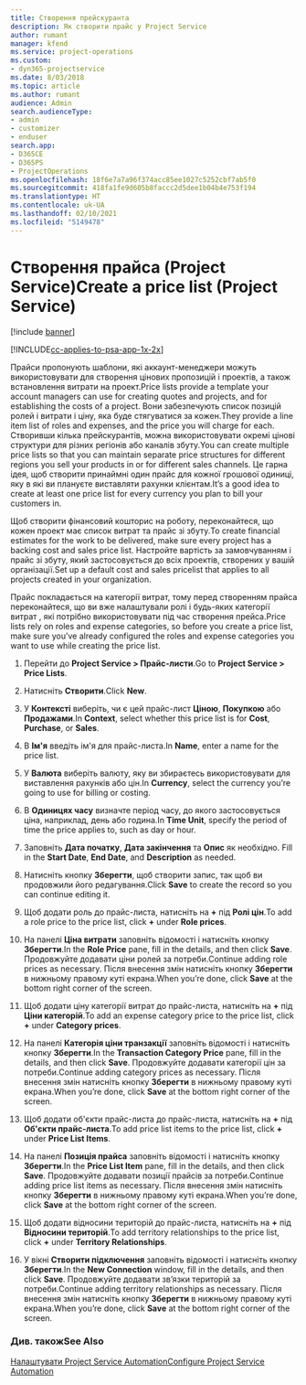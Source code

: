 ```yaml
---
title: Створення прейскуранта
description: Як створити прайс у Project Service
author: rumant
manager: kfend
ms.service: project-operations
ms.custom:
- dyn365-projectservice
ms.date: 8/03/2018
ms.topic: article
ms.author: rumant
audience: Admin
search.audienceType:
- admin
- customizer
- enduser
search.app:
- D365CE
- D365PS
- ProjectOperations
ms.openlocfilehash: 18f6e7a7a96f374acc85ee1027c5252cbf7ab5f0
ms.sourcegitcommit: 418fa1fe9d605b8faccc2d5dee1b04b4e753f194
ms.translationtype: HT
ms.contentlocale: uk-UA
ms.lasthandoff: 02/10/2021
ms.locfileid: "5149478"
---
```

# <a name="create-a-price-list-project-service"></a><span data-ttu-id="cd9fd-103">Створення прайса (Project Service)</span><span class="sxs-lookup"><span data-stu-id="cd9fd-103">Create a price list (Project Service)</span></span>

[!include [banner](../includes/psa-now-project-operations.md)]

[!INCLUDE[cc-applies-to-psa-app-1x-2x](../includes/cc-applies-to-psa-app-1x-2x.md)]

<span data-ttu-id="cd9fd-104">Прайси пропонують шаблони, які аккаунт-менеджери можуть використовувати для створення цінових пропозицій і проектів, а також встановлення витрати на проект.</span><span class="sxs-lookup"><span data-stu-id="cd9fd-104">Price lists provide a template your account managers can use for creating quotes and projects, and for establishing the costs of a project.</span></span> <span data-ttu-id="cd9fd-105">Вони забезпечують список позицій ролей і витрати і ціну, яка буде стягуватися за кожен.</span><span class="sxs-lookup"><span data-stu-id="cd9fd-105">They provide a line item list of roles and expenses, and the price you will charge for each.</span></span> <span data-ttu-id="cd9fd-106">Створивши кілька прейскурантів, можна використовувати окремі цінові структури для різних регіонів або каналів збуту.</span><span class="sxs-lookup"><span data-stu-id="cd9fd-106">You can create multiple price lists so that you can maintain separate price structures for different regions you sell your products in or for different sales channels.</span></span> <span data-ttu-id="cd9fd-107">Це гарна ідея, щоб створити принаймні один прайс для кожної грошової одиниці, яку в які ви плануєте виставляти рахунки клієнтам.</span><span class="sxs-lookup"><span data-stu-id="cd9fd-107">It’s a good idea to create at least one price list for every currency you plan to bill your customers in.</span></span>  
  
<span data-ttu-id="cd9fd-108">Щоб створити фінансовий кошторис на роботу, переконайтеся, що кожен проект має список витрат та прайс зі збуту.</span><span class="sxs-lookup"><span data-stu-id="cd9fd-108">To create financial estimates for the work to be delivered, make sure every project has a backing cost and sales price list.</span></span> <span data-ttu-id="cd9fd-109">Настройте вартість за замовчуванням і прайс зі збуту, який застосовується до всіх проектів, створених у вашій організації.</span><span class="sxs-lookup"><span data-stu-id="cd9fd-109">Set up a default cost and sales pricelist that applies to all projects created in your organization.</span></span>  
  
<span data-ttu-id="cd9fd-110">Прайс покладається на категорії витрат, тому перед створенням прайса переконайтеся, що ви вже налаштували ролі і будь-яких категорії витрат , які потрібно використовувати під час створення прейса.</span><span class="sxs-lookup"><span data-stu-id="cd9fd-110">Price lists rely on roles and expense categories, so before you create a price list, make sure you’ve already configured the roles and expense categories you want to use while creating the price list.</span></span>  
  
1.  <span data-ttu-id="cd9fd-111">Перейти до **Project Service > Прайс-листи**.</span><span class="sxs-lookup"><span data-stu-id="cd9fd-111">Go to **Project Service > Price Lists**.</span></span>  
  
2.  <span data-ttu-id="cd9fd-112">Натисніть **Створити**.</span><span class="sxs-lookup"><span data-stu-id="cd9fd-112">Click **New**.</span></span>  
  
3.  <span data-ttu-id="cd9fd-113">У **Контексті** виберіть, чи є цей прайс-лист **Ціною**, **Покупкою** або **Продажами**.</span><span class="sxs-lookup"><span data-stu-id="cd9fd-113">In **Context**, select whether this price list is for **Cost**, **Purchase**, or **Sales**.</span></span>  
  
4.  <span data-ttu-id="cd9fd-114">В **Ім'я** введіть ім'я для прайс-листа.</span><span class="sxs-lookup"><span data-stu-id="cd9fd-114">In **Name**, enter a name for the price list.</span></span>  
  
5.  <span data-ttu-id="cd9fd-115">У **Валюта** виберіть валюту, яку ви збираєтесь використовувати для виставлення рахунків або цін.</span><span class="sxs-lookup"><span data-stu-id="cd9fd-115">In **Currency**, select the currency you’re going to use for billing or costing.</span></span>  
  
6.  <span data-ttu-id="cd9fd-116">В **Одиницях часу** визначте період часу, до якого застосовується ціна, наприклад, день або година.</span><span class="sxs-lookup"><span data-stu-id="cd9fd-116">In **Time Unit**, specify the period of time the price applies to, such as day or hour.</span></span>  
  
7.  <span data-ttu-id="cd9fd-117">Заповніть **Дата початку**, **Дата закінчення** та **Опис** як необхідно. </span><span class="sxs-lookup"><span data-stu-id="cd9fd-117">Fill in the **Start Date**, **End Date**, and **Description** as needed.</span></span>  
  
8.  <span data-ttu-id="cd9fd-118">Натисніть кнопку **Зберегти**, щоб створити запис, так щоб ви продовжили його редагування.</span><span class="sxs-lookup"><span data-stu-id="cd9fd-118">Click **Save** to create the record so you can continue editing it.</span></span>  
  
9. <span data-ttu-id="cd9fd-119">Щоб додати роль до прайс-листа, натисніть на **+** під **Ролі цін**.</span><span class="sxs-lookup"><span data-stu-id="cd9fd-119">To add a role price to the price list, click **+** under **Role prices**.</span></span>  
  
10. <span data-ttu-id="cd9fd-120">На панелі **Ціна витрати** заповніть відомості і натисніть кнопку **Зберегти**.</span><span class="sxs-lookup"><span data-stu-id="cd9fd-120">In the **Role Price** pane, fill in the details, and then click **Save**.</span></span> <span data-ttu-id="cd9fd-121">Продовжуйте додавати ціни ролей за потреби.</span><span class="sxs-lookup"><span data-stu-id="cd9fd-121">Continue adding role prices as necessary.</span></span> <span data-ttu-id="cd9fd-122">Після внесення змін натисніть кнопку **Зберегти** в нижньому правому куті екрана.</span><span class="sxs-lookup"><span data-stu-id="cd9fd-122">When you’re done, click **Save** at the bottom right corner of the screen.</span></span>  
  
11. <span data-ttu-id="cd9fd-123">Щоб додати ціну категорії витрат до прайс-листа, натисніть на **+** під **Ціни категорій**.</span><span class="sxs-lookup"><span data-stu-id="cd9fd-123">To add an expense category price to the price list, click **+** under **Category prices**.</span></span>  
  
12. <span data-ttu-id="cd9fd-124">На панелі **Категорія ціни транзакції** заповніть відомості і натисніть кнопку **Зберегти**.</span><span class="sxs-lookup"><span data-stu-id="cd9fd-124">In the **Transaction Category Price** pane, fill in the details, and then click **Save**.</span></span> <span data-ttu-id="cd9fd-125">Продовжуйте додавати категорії цін за потреби.</span><span class="sxs-lookup"><span data-stu-id="cd9fd-125">Continue adding category prices as necessary.</span></span> <span data-ttu-id="cd9fd-126">Після внесення змін натисніть кнопку **Зберегти** в нижньому правому куті екрана.</span><span class="sxs-lookup"><span data-stu-id="cd9fd-126">When you’re done, click **Save** at the bottom right corner of the screen.</span></span>  
  
13. <span data-ttu-id="cd9fd-127">Щоб додати об'єкти прайс-листа до прайс-листа, натисніть на **+** під **Об'єкти прайс-листа**.</span><span class="sxs-lookup"><span data-stu-id="cd9fd-127">To add price list items to the price list, click **+** under **Price List Items**.</span></span>  
  
14. <span data-ttu-id="cd9fd-128">На панелі **Позиція прайса** заповніть відомості і натисніть кнопку **Зберегти**.</span><span class="sxs-lookup"><span data-stu-id="cd9fd-128">In the **Price List Item** pane, fill in the details, and then click **Save**.</span></span> <span data-ttu-id="cd9fd-129">Продовжуйте додавати позиції прайсів за потреби.</span><span class="sxs-lookup"><span data-stu-id="cd9fd-129">Continue adding price list items as necessary.</span></span> <span data-ttu-id="cd9fd-130">Після внесення змін натисніть кнопку **Зберегти** в нижньому правому куті екрана.</span><span class="sxs-lookup"><span data-stu-id="cd9fd-130">When you’re done, click **Save** at the bottom right corner of the screen.</span></span>  
  
15. <span data-ttu-id="cd9fd-131">Щоб додати відносини територій до прайс-листа, натисніть на **+** під **Відносини територій**.</span><span class="sxs-lookup"><span data-stu-id="cd9fd-131">To add territory relationships to the price list, click **+** under **Territory Relationships**.</span></span>  
  
16. <span data-ttu-id="cd9fd-132">У вікні **Створити підключення** заповніть відомості і натисніть кнопку **Зберегти**.</span><span class="sxs-lookup"><span data-stu-id="cd9fd-132">In the **New Connection** window, fill in the details, and then click **Save**.</span></span> <span data-ttu-id="cd9fd-133">Продовжуйте додавати зв’язки територій за потреби.</span><span class="sxs-lookup"><span data-stu-id="cd9fd-133">Continue adding territory relationships as necessary.</span></span> <span data-ttu-id="cd9fd-134">Після внесення змін натисніть кнопку **Зберегти** в нижньому правому куті екрана.</span><span class="sxs-lookup"><span data-stu-id="cd9fd-134">When you’re done, click **Save** at the bottom right corner of the screen.</span></span>  
  
### <a name="see-also"></a><span data-ttu-id="cd9fd-135">Див. також</span><span class="sxs-lookup"><span data-stu-id="cd9fd-135">See Also</span></span>  
 [<span data-ttu-id="cd9fd-136">Налаштувати Project Service Automation</span><span class="sxs-lookup"><span data-stu-id="cd9fd-136">Configure Project Service Automation</span></span>](../psa/configure.md)
